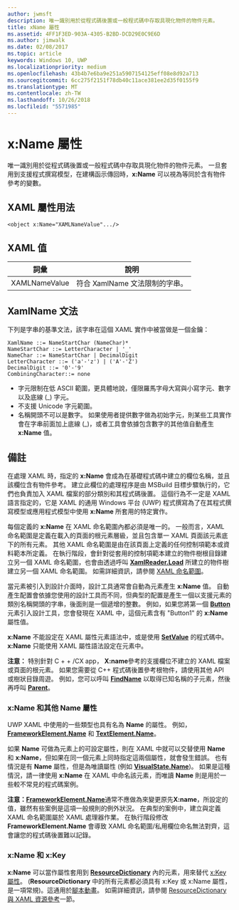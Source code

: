 ```yaml
---
author: jwmsft
description: 唯一識別用於從程式碼後置或一般程式碼中存取具現化物件的物件元素。
title: xName 屬性
ms.assetid: 4FF1F3ED-903A-4305-B2BD-DCD29E0C9E6D
ms.author: jimwalk
ms.date: 02/08/2017
ms.topic: article
keywords: Windows 10, UWP
ms.localizationpriority: medium
ms.openlocfilehash: 43b4b7e6ba9e251a5907154125eff08e8d92a713
ms.sourcegitcommit: 6cc275f2151f78db40c11ace381ee2d35f0155f9
ms.translationtype: MT
ms.contentlocale: zh-TW
ms.lasthandoff: 10/26/2018
ms.locfileid: "5571985"
---
```

# <a name="xname-attribute"></a>x:Name 屬性


唯一識別用於從程式碼後置或一般程式碼中存取具現化物件的物件元素。 一旦套用到支援程式撰寫模型，在建構函示傳回時，**x:Name** 可以視為等同於含有物件參考的變數。

## <a name="xaml-attribute-usage"></a>XAML 屬性用法

``` syntax
<object x:Name="XAMLNameValue".../>
```

## <a name="xaml-values"></a>XAML 值

| 詞彙 | 說明 |
|------|-------------|
| XAMLNameValue | 符合 XamlName 文法限制的字串。 |

##  <a name="xamlname-grammar"></a>XamlName 文法

下列是字串的基準文法，該字串在這個 XAML 實作中被當做是一個金鑰：

``` syntax
XamlName ::= NameStartChar (NameChar)*
NameStartChar ::= LetterCharacter | '_'
NameChar ::= NameStartChar | DecimalDigit
LetterCharacter ::= ('a'-'z') | ('A'-'Z')
DecimalDigit ::= '0'-'9'
CombiningCharacter::= none
```

-   字元限制在低 ASCII 範圍，更具體地說，僅限羅馬字母大寫與小寫字元、數字以及底線 (\_) 字元。
-   不支援 Unicode 字元範圍。
-   名稱開頭不可以是數字。 如果使用者提供數字做為初始字元，則某些工具實作會在字串前面加上底線 (\_)，或者工具會依據包含數字的其他值自動產生 **x:Name** 值。

## <a name="remarks"></a>備註

在處理 XAML 時，指定的 **x:Name** 會成為在基礎程式碼中建立的欄位名稱，並且該欄位含有物件參考。 建立此欄位的處理程序是由 MSBuild 目標步驟執行的，它們也負責加入 XAML 檔案的部分類別和其程式碼後置。 這個行為不一定是 XAML 語言指定的，它是 XAML 的通用 Windows 平台 (UWP) 程式撰寫為了在其程式撰寫模型或應用程式模型中使用 **x:Name** 所套用的特定實作。

每個定義的 **x:Name** 在 XAML 命名範圍內都必須是唯一的。 一般而言，XAML 命名範圍是定義在載入的頁面的根元素層級，並且包含單一 XAML 頁面該元素底下的所有元素。 其他 XAML 命名範圍是由在該頁面上定義的任何控制項範本或資料範本所定義。 在執行階段，會針對從套用的控制項範本建立的物件樹根目錄建立另一個 XAML 命名範圍，也會由透過呼叫 [**XamlReader.Load**](https://msdn.microsoft.com/library/windows/apps/br228048) 所建立的物件樹建立另一個 XAML 命名範圍。 如需詳細資訊，請參閱 [XAML 命名範圍](xaml-namescopes.md)。

當元素被引入到設計介面時，設計工具通常會自動為元素產生 **x:Name** 值。 自動產生配置會依據您使用的設計工具而不同，但典型的配置是產生一個以支援元素的類別名稱開頭的字串，後面則是一個遞增的整數。 例如，如果您將第一個 [**Button**](https://msdn.microsoft.com/library/windows/apps/br209265) 元素引入設計工具，您會發現在 XAML 中，這個元素含有 "Button1" 的 **x:Name** 屬性值。

**x:Name** 不能設定在 XAML 屬性元素語法中，或是使用 [**SetValue**](https://msdn.microsoft.com/library/windows/apps/br242361) 的程式碼中。 **x:Name** 只能使用 XAML 屬性語法設定在元素中。

**注意：** 特別針對 C + + /CX app， **X:name**參考的支援欄位不建立的 XAML 檔案或頁面的根元素。 如果您需要從 C++ 程式碼後置參考根物件，請使用其他 API 或樹狀目錄周遊。 例如，您可以呼叫 [**FindName**](https://msdn.microsoft.com/library/windows/apps/br208715) 以取得已知名稱的子元素，然後再呼叫 [**Parent**](https://msdn.microsoft.com/library/windows/apps/br208739)。

### <a name="xname-and-other-name-properties"></a>x:Name 和其他 Name 屬性

UWP XAML 中使用的一些類型也具有名為 **Name** 的屬性。 例如，[**FrameworkElement.Name**](https://msdn.microsoft.com/library/windows/apps/br208735) 和 [**TextElement.Name**](https://msdn.microsoft.com/library/windows/apps/hh702125)。

如果 **Name** 可做為元素上的可設定屬性，則在 XAML 中就可以交替使用 **Name** 和 **x:Name**，但如果在同一個元素上同時指定這兩個屬性，就會發生錯誤。 也有情況是有 **Name** 屬性，但是為唯讀屬性 (例如 [**VisualState.Name**](https://msdn.microsoft.com/library/windows/apps/br209031))。 如果是這種情況，請一律使用 **x:Name** 在 XAML 中命名該元素，而唯讀 **Name** 則是用於一些較不常見的程式碼案例。

**注意：**[**FrameworkElement.Name**](https://msdn.microsoft.com/library/windows/apps/br208735)通常不應做為來變更原先**X:name**，所設定的值，雖然有些案例是這項一般規則的例外狀況。 在典型的案例中，建立與定義 XAML 命名範圍屬於 XAML 處理器作業。 在執行階段修改 **FrameworkElement.Name** 會導致 XAML 命名範圍/私用欄位命名無法對齊，這會讓您的程式碼後置難以記錄。

### <a name="xname-and-xkey"></a>x:Name 和 x:Key

**x:Name** 可以當作屬性套用到 [**ResourceDictionary**](https://msdn.microsoft.com/library/windows/apps/br208794) 內的元素，用來替代 [x:Key 屬性](x-key-attribute.md)。 (**ResourceDictionary** 中的所有元素都必須具有 x:Key 或 x:Name 屬性，是一項常規)。這通用於[腳本動畫](https://msdn.microsoft.com/library/windows/apps/mt187354)。 如需詳細資訊，請參閱 [ResourceDictionary 與 XAML 資源參考](https://msdn.microsoft.com/library/windows/apps/mt187273)一節。

